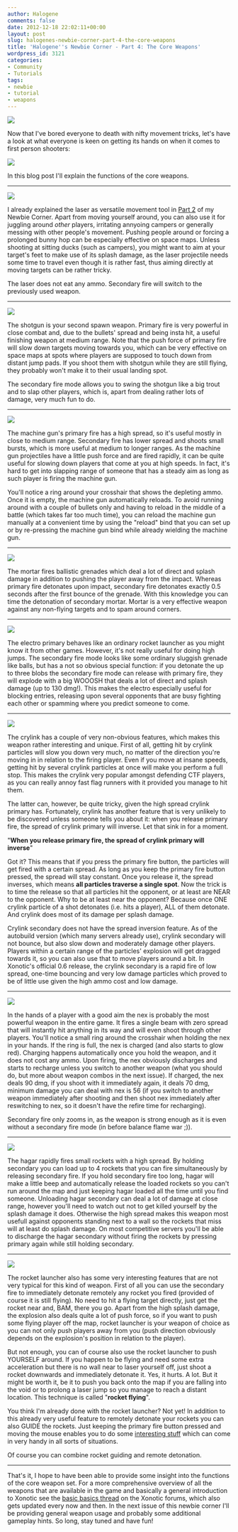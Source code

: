 ```yaml
---
author: Halogene
comments: false
date: 2012-12-18 22:02:11+00:00
layout: post
slug: halogenes-newbie-corner-part-4-the-core-weapons
title: 'Halogene''s Newbie Corner - Part 4: The Core Weapons'
wordpress_id: 3121
categories:
- Community
- Tutorials
tags:
- newbie
- tutorial
- weapons
---
```


![](/m/uploads/2012/09/newbie-corner-banner2-800x239.png)

Now that I've bored everyone to death with nifty movement tricks, let's have a look at what everyone is keen on getting its hands on when it comes to first person shooters:

[![](/m/uploads/2012/12/WEAPONS.png)](http://www.xonotic.org/?attachment_id=3244)

In this blog post I'll explain the functions of the core weapons.

* * *

[![](/m/uploads/2012/12/Laser2.png)](http://www.xonotic.org/2012/12/halogenes-newbie-corner-part-4-the-core-weapons/laser2/)

I already explained the laser as versatile movement tool in [Part 2](/posts/2012/halogenes-newbie-corner-part-2-laser-jumping-and-wall-lasering-2/) of my Newbie Corner. Apart from moving yourself around, you can also use it for juggling around _other_ players, irritating annyoing campers or generally messing with other people's movement. Pushing people around or forcing a prolonged bunny hop can be especially effective on space maps. Unless shooting at sitting ducks (such as campers), you might want to aim at your target's feet to make use of its splash damage, as the laser projectile needs some time to travel even though it is rather fast, thus aiming directly at moving targets can be rather tricky.

The laser does not eat any ammo. Secondary fire will switch to the previously used weapon.

* * *

[![](/m/uploads/2012/12/Shotgun2.png)](http://www.xonotic.org/?attachment_id=3230)

The shotgun is your second spawn weapon. Primary fire is very powerful in close combat and, due to the bullets' spread and being insta hit, a useful finishing weapon at medium range. Note that the push force of primary fire will slow down targets moving towards you, which can be very effective on space maps at spots where players are supposed to touch down from distant jump pads. If you shoot them with shotgun while they are still flying, they probably won't make it to their usual landing spot.

The secondary fire mode allows you to swing the shotgun like a big trout and to slap other players, which is, apart from dealing rather lots of damage, very much fun to do.

* * *

[![](/m/uploads/2012/12/MG2.png)](http://www.xonotic.org/?attachment_id=3226)

The machine gun's primary fire has a high spread, so it's useful mostly in close to medium range. Secondary fire has lower spread and shoots small bursts, which is more useful at medium to longer ranges. As the machine gun projectiles have a little push force and are fired rapidly, it can be quite useful for slowing down players that come at you at high speeds. In fact, it's hard to get into slapping range of someone that has a steady aim as long as such player is firing the machine gun.

You'll notice a ring around your crosshair that shows the depleting ammo. Once it is empty, the machine gun automatically reloads. To avoid running around with a couple of bullets only and having to reload in the middle of a battle (which takes far too much time), you can reload the machine gun manually at a convenient time by using the "reload" bind that you can set up or by re-pressing the machine gun bind while already wielding the machine gun.

* * *

[![](/m/uploads/2012/12/Mortar2.png)](http://www.xonotic.org/?attachment_id=3227)

The mortar fires ballistic grenades which deal a lot of direct and splash damage in addition to pushing the player away from the impact. Whereas primary fire detonates upon impact, secondary fire detonates exactly 0.5 seconds after the first bounce of the grenade. With this knowledge you can time the detonation of secondary mortar. Mortar is a very effective weapon against any non-flying targets and to spam around corners.

* * *

[![](/m/uploads/2012/12/Electro2.png)](http://www.xonotic.org/?attachment_id=3225)

The electro primary behaves like an ordinary rocket launcher as you might know it from other games. However, it's not really useful for doing high jumps. The secondary fire mode looks like some ordinary sluggish grenade like balls, but has a not so obvious special function: if you detonate the up to three blobs the secondary fire mode can release with primary fire, they will explode with a big WOOOSH that deals a lot of direct and splash damage (up to 130 dmg!). This makes the electro especially useful for blocking entries, releasing upon several opponents that are busy fighting each other or spamming where you predict someone to come.

* * *

[![](/m/uploads/2012/12/Crylink2.png)](http://www.xonotic.org/?attachment_id=3222)

The crylink has a couple of very non-obvious features, which makes this weapon rather interesting and unique. First of all, getting hit by crylink particles will slow you down very much, no matter of the direction you're moving in in relation to the firing player. Even if you move at insane speeds, getting hit by several crylink particles at once will make you perform a full stop. This makes the crylink very popular amongst defending CTF players, as you can really annoy fast flag runners with it provided you manage to hit them.

The latter can, however, be quite tricky, given the high spread crylink primary has. Fortunately, crylink has another feature that is very unlikely to be discovered unless someone tells you about it: when you release primary fire, the spread of crylink primary will inverse. Let that sink in for a moment.

"**When you release primary fire, the spread of crylink primary will inverse**"

Got it? This means that if you press the primary fire button, the particles will get fired with a certain spread. As long as you keep the primary fire button pressed, the spread will stay constant. Once you release it, the spread inverses, which means **all particles traverse a single spot**. Now the trick is to time the release so that all particles hit the opponent, or at least are NEAR to the opponent. Why to be at least near the opponent? Because once ONE crylink particle of a shot detonates (i.e. hits a player), ALL of them detonate. And crylink does most of its damage per splash damage.

Crylink secondary does not have the spread inversion feature. As of the autobuild version (which many servers already use), crylink secondary will not bounce, but also slow down and moderately damage other players. Players within a certain range of the particles' explosion will get dragged towards it, so you can also use that to move players around a bit. In Xonotic's official 0.6 release, the crylink secondary is a rapid fire of low spread, one-time bouncing and very low damage particles which proved to be of little use given the high ammo cost and low damage.

* * *

[![](/m/uploads/2012/12/Nex2.png)](http://www.xonotic.org/?attachment_id=3228)

In the hands of a player with a good aim the nex is probably the most powerful weapon in the entire game. It fires a single beam with zero spread that will instantly hit anything in its way and will even shoot through other players. You'll notice a small ring around the crosshair when holding the nex in your hands. If the ring is full, the nex is charged (and also starts to glow red). Charging happens automatically once you hold the weapon, and it does not cost any ammo. Upon firing, the nex obviously discharges and starts to recharge unless you switch to another weapon (what you should do, but more about weapon combos in the next issue). If charged, the nex deals 90 dmg, if you shoot with it immediately again, it deals 70 dmg, minimum damage you can deal with nex is 56 (if you switch to another weapon immediately after shooting and then shoot nex immediately after reswitching to nex, so it doesn't have the refire time for recharging).

Secondary fire only zooms in, as the weapon is strong enough as it is even without a secondary fire mode (in before balance flame war ;)).

* * *

[![](/m/uploads/2012/12/hagar2.png)](http://www.xonotic.org/?attachment_id=3220)

The hagar rapidly fires small rockets with a high spread. By holding secondary you can load up to 4 rockets that you can fire simultaneously by releasing secondary fire. If you hold secondary fire too long, hagar will make a little beep and automatically release the loaded rockets so you can't run around the map and just keeping hagar loaded all the time until you find someone. Unloading hagar secondary can deal a lot of damage at close range, however you'll need to watch out not to get killed yourself by the splash damage it does. Otherwise the high spread makes this weapon most usefull against opponents standing next to a wall so the rockets that miss will at least do splash damage. On most competitive servers you'll be able to discharge the hagar secondary without firing the rockets by pressing primary again while still holding secondary.

* * *

[![](/m/uploads/2012/12/Rocket2.png)](http://www.xonotic.org/?attachment_id=3229)

The rocket launcher also has some very interesting features that are not very typical for this kind of weapon. First of all you can use the secondary fire to immediately detonate remotely any rocket you fired (provided of course it is still flying). No need to hit a flying target directly, just get the rocket near and, BAM, there you go. Apart from the high splash damage, the explosion also deals quite a lot of push force, so if you want to push some flying player off the map, rocket launcher is your weapon of choice as you can not only push players away from you (push direction obviously depends on the explosion's position in relation to the player).

But not enough, you can of course also use the rocket launcher to push YOURSELF around. If you happen to be flying and need some extra acceleration but there is no wall near to laser yourself off, just shoot a rocket downwards and immediately detonate it. Yes, it hurts. A lot. But it might be worth it, be it to push you back onto the map if you are falling into the void or to prolong a laser jump so you manage to reach a distant location. This technique is called "**rocket flying**".

You think I'm already done with the rocket launcher? Not yet! In addition to this already very useful feature to remotely detonate your rockets you can also GUIDE the rockets. Just keeping the primary fire button pressed and moving the mouse enables you to do some [interesting stuff](http://www.youtube.com/watch?v=UqfqWtXwjic) which can come in very handy in all sorts of situations.

Of course you can combine rocket guiding and remote detonation.

* * *

That's it, I hope to have been able to provide some insight into the functions of the core weapon set. For a more comprehensive overview of all the weapons that are available in the game and basically a general introduction to Xonotic see the [basic basics thread](http://forums.xonotic.org/showthread.php?tid=2529) on the Xonotic forums, which also gets updated every now and then. In the next issue of this newbie corner I'll be providing general weapon usage and probably some additional gameplay hints. So long, stay tuned and have fun!

